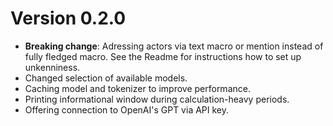 # Version 0.2.0

- **Breaking change**: Adressing actors via text macro or mention instead of fully fledged macro. See the Readme for instructions how to set up unkenniness.
- Changed selection of available models.
- Caching model and tokenizer to improve performance.
- Printing informational window during calculation-heavy periods.
- Offering connection to OpenAI's GPT via API key.

